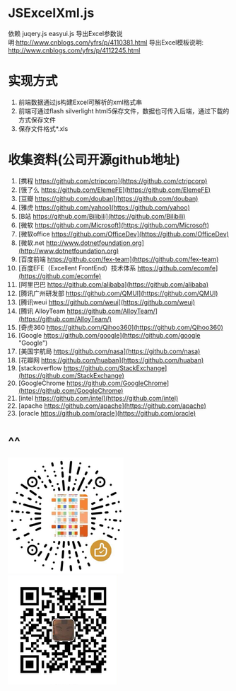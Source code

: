 JSExcelXml.js
==========
依赖 juqery.js easyui.js
导出Excel参数说明:http://www.cnblogs.com/yfrs/p/4110381.html
导出Excel模板说明: http://www.cnblogs.com/yfrs/p/4112245.html

实现方式
=========
 1. 前端数据通过js构建Excel可解析的xml格式串
 2. 前端可通过flash silverlight html5保存文件，数据也可传入后端，通过下载的方式保存文件
 3. 保存文件格式*.xls
 
收集资料(公司开源github地址)
=========
 1. [携程 https://github.com/ctripcorp](https://github.com/ctripcorp) 
 2. [饿了么 https://github.com/ElemeFE](https://github.com/ElemeFE)
 3. [豆瓣 https://github.com/douban](https://github.com/douban)
 4. [雅虎 https://github.com/yahoo](https://github.com/yahoo)
 5. [B站 https://github.com/Bilibili](https://github.com/Bilibili)
 6. [微软 https://github.com/Microsoft](https://github.com/Microsoft)
 6. [微软office https://github.com/OfficeDev](https://github.com/OfficeDev)
 19. [微软.net http://www.dotnetfoundation.org](http://www.dotnetfoundation.org)
 7. [百度前端 https://github.com/fex-team](https://github.com/fex-team)
 8. [百度EFE（Excellent FrontEnd）技术体系 https://github.com/ecomfe](https://github.com/ecomfe)
 8. [阿里巴巴 https://github.com/alibaba](https://github.com/alibaba)
 9. [腾讯广州研发部 https://github.com/QMUI](https://github.com/QMUI)
 10. [腾讯weui https://github.com/weui](https://github.com/weui)
 10. [腾讯 AlloyTeam https://github.com/AlloyTeam/](https://github.com/AlloyTeam/)
 11. [奇虎360 https://github.com/Qihoo360](https://github.com/Qihoo360)
 12. [Google https://github.com/google](https://github.com/google "Google")
 13. [美国宇航局 https://github.com/nasa](https://github.com/nasa)
 14. [花瓣网 https://github.com/huaban](https://github.com/huaban)
 15. [stackoverflow https://github.com/StackExchange](https://github.com/StackExchange)
 16. [GoogleChrome https://github.com/GoogleChrome](https://github.com/GoogleChrome)
 17. [intel https://github.com/intel](https://github.com/intel)
 18. [apache https://github.com/apache](https://github.com/apache)
 19. [oracle https://github.com/oracle](https://github.com/oracle)
 
^^
==============
![1](https://github.com/464884492/JSExcelXml/blob/master/syn1.png?raw=true)
![2](https://github.com/464884492/JSExcelXml/blob/master/syn2.png?raw=true)

